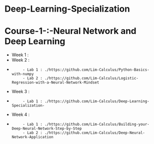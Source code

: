 # Deep-Learning-Specialization 

# Course-1-:-Neural Network and Deep Learning

- Week 1 :
- Week 2 : 
-          - Lab 1 : ./https://github.com/Lim-Calculus/Python-Basics-with-numpy 
           - Lab 2 : ./https://github.com/Lim-Calculus/Logistic-Regression-with-a-Neural-Network-Mindset
           
- Week 3 : 
-          - Lab 1 : ./https://github.com/Lim-Calculus/Deep-Learning-Specialization-

- Week 4 : 
-          - Lab 1 : ./https://github.com/Lim-Calculus/Building-your-Deep-Neural-Network-Step-by-Step 
           - Lab 2 : ./https://github.com/Lim-Calculus/Deep-Neural-Network-Application
          
